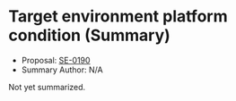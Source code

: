 # Target environment platform condition (Summary)

* Proposal: [SE-0190](https://github.com/apple/swift-evolution/blob/main/proposals/0190-target-environment-platform-condition.md)
* Summary Author: N/A

Not yet summarized.
